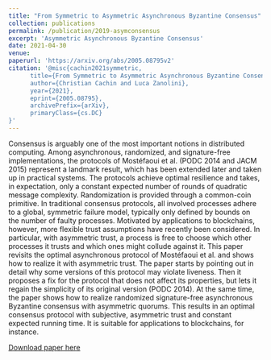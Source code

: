 ```yaml
---
title: "From Symmetric to Asymmetric Asynchronous Byzantine Consensus"
collection: publications
permalink: /publication/2019-asymconsensus
excerpt: 'Asymmetric Asynchronous Byzantine Consensus'
date: 2021-04-30
venue: 
paperurl: 'https://arxiv.org/abs/2005.08795v2'
citation: '@misc{cachin2021symmetric,
      title={From Symmetric to Asymmetric Asynchronous Byzantine Consensus}, 
      author={Christian Cachin and Luca Zanolini},
      year={2021},
      eprint={2005.08795},
      archivePrefix={arXiv},
      primaryClass={cs.DC}
}'
---
```

Consensus is arguably one of the most important notions in distributed computing. Among asynchronous, randomized, and signature-free implementations, the protocols of Mostéfaoui et al. (PODC 2014 and JACM 2015) represent a landmark result, which has been extended later and taken up in practical systems. The protocols achieve optimal resilience and takes, in expectation, only a constant expected number of rounds of quadratic message complexity. Randomization is provided through a common-coin primitive. In traditional consensus protocols, all involved processes adhere to a global, symmetric failure model, typically only defined by bounds on the number of faulty processes. Motivated by applications to blockchains, however, more flexible trust assumptions have recently been considered. In particular, with asymmetric trust, a process is free to choose which other processes it trusts and which ones might collude against it. This paper revisits the optimal asynchronous protocol of Mostéfaoui et al. and shows how to realize it with asymmetric trust. The paper starts by pointing out in detail why some versions of this protocol may violate liveness. Then it proposes a fix for the protocol that does not affect its properties, but lets it regain the simplicity of its original version (PODC 2014). At the same time, the paper shows how to realize randomized signature-free asynchronous Byzantine consensus with asymmetric quorums. This results in an optimal consensus protocol with subjective, asymmetric trust and constant expected running time. It is suitable for applications to blockchains, for instance.

[Download paper here](https://arxiv.org/abs/2005.08795v2)